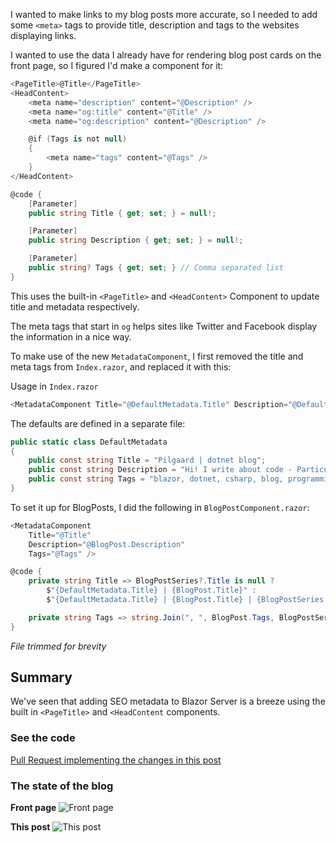 ﻿I wanted to make links to my blog posts more accurate, so I needed to add some `<meta>` tags
to provide title, description and tags to the websites displaying links.

I wanted to use the data I already have for rendering blog post cards on the front page, so I figured I'd make a component for it:

```csharp
<PageTitle>@Title</PageTitle>
<HeadContent>
    <meta name="description" content="@Description" />
    <meta name="og:title" content="@Title" />
    <meta name="og:description" content="@Description" />

    @if (Tags is not null)
    {
        <meta name="tags" content="@Tags" />
    }
</HeadContent>

@code {
    [Parameter]
    public string Title { get; set; } = null!;

    [Parameter]
    public string Description { get; set; } = null!;

    [Parameter]
    public string? Tags { get; set; } // Comma separated list
}
```

This uses the built-in `<PageTitle>` and `<HeadContent>` Component to update title and metadata respectively.

The meta tags that start in `og` helps sites like Twitter and Facebook display the information in a nice way.

To make use of the new `MetadataComponent`, I first removed the title and meta tags from `Index.razor`,
and replaced it with this:

Usage in `Index.razor`

```csharp
<MetadataComponent Title="@DefaultMetadata.Title" Description="@DefaultMetadata.Description" Tags="@DefaultMetadata.Tags" />
```

The defaults are defined in a separate file:

```csharp
public static class DefaultMetadata
{
    public const string Title = "Pilgaard | dotnet blog";
    public const string Description = "Hi! I write about code - Particularly C#, but also PowerShell and the occasional JavaScript.";
    public const string Tags = "blazor, dotnet, csharp, blog, programming";
}
```

To set it up for BlogPosts, I did the following in `BlogPostComponent.razor`:

```csharp
<MetadataComponent
    Title="@Title"
    Description="@BlogPost.Description"
    Tags="@Tags" />

@code {
    private string Title => BlogPostSeries?.Title is null ?
        $"{DefaultMetadata.Title} | {BlogPost.Title}" :
        $"{DefaultMetadata.Title} | {BlogPost.Title} | {BlogPostSeries.Title} - Part {BlogPost.NumberInSeries}";

    private string Tags => string.Join(", ", BlogPost.Tags, BlogPostSeries?.Tags);
}
```

_File trimmed for brevity_

## Summary

We've seen that adding SEO metadata to Blazor Server is a breeze using the built in `<PageTitle>` and `<HeadContent` components.

### See the code

[Pull Request implementing the changes in this post](https://github.com/NielsPilgaard/Pilgaard.Blog/pull/19)

### The state of the blog

**Front page**
![Front page](https://user-images.githubusercontent.com/21295394/224504835-f0971606-7060-4199-9e53-5ea7560b5665.png)

**This post**
![This post](https://user-images.githubusercontent.com/21295394/224504829-c2650ae5-ec67-43bc-b1df-f9aad1b9d3c9.png)

